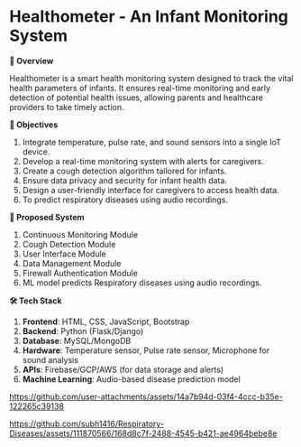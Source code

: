 # Healthometer - An Infant Monitoring System

**📌 Overview**

Healthometer is a smart health monitoring system designed to track the vital health parameters of infants. It ensures real-time monitoring and early detection of potential health issues, allowing parents and healthcare providers to take timely action.

**📌 Objectives**
1. Integrate temperature, pulse rate, and sound sensors into a single IoT device.
2. Develop a real-time monitoring system with alerts for caregivers.
3. Create a cough detection algorithm tailored for infants.
4. Ensure data privacy and security for infant health data.
5. Design a user-friendly interface for caregivers to access health data.
6. To predict respiratory diseases using audio recordings.

**📌 Proposed System**
1. Continuous Monitoring Module
2. Cough Detection Module
3. User Interface Module
4. Data Management Module
5. Firewall Authentication Module
6. ML model predicts Respiratory diseases using audio recordings.

**🛠️ Tech Stack**

1. **Frontend**: HTML, CSS, JavaScript, Bootstrap
2. **Backend**: Python (Flask/Django)
3. **Database**: MySQL/MongoDB
4. **Hardware**: Temperature sensor, Pulse rate sensor, Microphone for sound analysis
5. **APIs**: Firebase/GCP/AWS (for data storage and alerts)
6. **Machine Learning**: Audio-based disease prediction model


https://github.com/user-attachments/assets/14a7b94d-03f4-4ccc-b35e-122265c39138

https://github.com/subh1416/Respiratory-Diseases/assets/111870566/168d8c7f-2488-4545-b421-ae4964bebe8e




